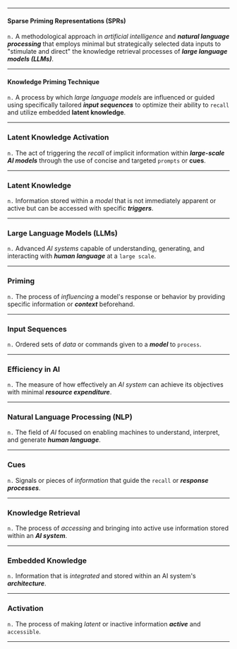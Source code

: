 ***
#### Sparse Priming Representations (SPRs)
`n.`  A methodological approach in *artificial intelligence*
and ***natural language processing*** that employs minimal but strategically selected data inputs to
"stimulate and direct" the knowledge retrieval processes of ***large language models (LLMs)***.
***
#### Knowledge Priming Technique
`n.`  A process by which *large language models* are influenced or
guided using specifically tailored ***input sequences*** to optimize their ability to `recall` and
utilize embedded **latent knowledge**.
***
### Latent Knowledge Activation
`n.`  The act of triggering the *recall* of implicit information
within ***large-scale AI models*** through the use of concise and targeted `prompts` or **cues**.
***
### Latent Knowledge
`n.`  Information stored within a *model* that is not immediately apparent or
active but can be accessed with specific ***triggers***.
***
### Large Language Models (LLMs)
`n.`  Advanced *AI systems* capable of understanding, generating,
and interacting with ***human language*** at a `large scale`.
***
### Priming
`n.`  The process of *influencing* a model's response or behavior by providing specific
information or ***context*** beforehand.
***
### Input Sequences
`n.`  Ordered sets of *data* or commands given to a ***model*** to `process`.
***
### Efficiency in AI
`n.`  The measure of how effectively an *AI system* can achieve its objectives
with minimal ***resource expenditure***.
***
### Natural Language Processing (NLP)
`n.`  The field of *AI* focused on enabling machines to
understand, interpret, and generate ***human language***.
***
### Cues
`n.`  Signals or pieces of *information* that guide the `recall` or ***response processes***.
***
### Knowledge Retrieval
`n.`  The process of *accessing* and bringing into active use information
stored within an ***AI system***.
***
### Embedded Knowledge
`n.`  Information that is *integrated* and stored within an AI system's
***architecture***.
***
### Activation
`n.`  The process of making *latent* or inactive information ***active*** and `accessible`.
***